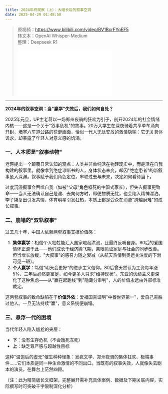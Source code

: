 ```yaml
---
title: 2024年终观察（上）：大增长后的叙事空洞
date: 2025-04-29 01:48:50
---
```


> 原视频：https://www.bilibili.com/video/BV1BcrFYqEF5<br>转文本：OpenAI Whisper-Medium<br>整理：Deepseek R1
>
> <iframe src="//player.bilibili.com/player.html?bvid=BV1BcrFYqEF5&autoplay=0" scrolling="no" border="0" frameborder="no" framespacing="0" allowfullscreen="true"></iframe>

---

**2024年的叙事空洞：当"赢学"失效后，我们如何自处？**  

2025年元旦，UP主老蒋以一场郑州夜骑的狂欢为引子，剖开2024年的社会情绪内核——这是一个关于"叙事危机"的故事。20万大学生在深夜骑着共享单车涌向开封，堵塞六车道公路的荒诞画面，恰似一代人无处安放的激情隐喻：它无关具体诉求，却暴露了年轻人对意义感的饥渴。  

### 一、人本质是"叙事动物"  
老蒋提出一个颠覆日常认知的观点：人类并非单纯活在物理现实中，而是活在自我构建的叙事里。就像拿到绝症诊断书的人，身体状态未变，却因"绝症患者"的新叙事坠入深渊。叙事赋予我们角色定位，串联过去与未来，决定如何看待当下。  

过度沉浸叙事会吞噬自我（如被"父母"角色框死的中国式家长），但失去叙事更致命——当人无法确认自己是谁、去向何方时，即便物质无忧，也会陷入精神漂泊。李子柒复出引发共情、体育明星引发狂热，本质上都是受众在消费"跨越磨难"的成长叙事。  

### 二、崩塌的"双轨叙事"  
过去几十年，中国人依赖两套叙事支撑价值感：  
1. **集体赢学**：相信个人牺牲能汇入国家崛起洪流，且最终反哺自身。90后的爱国情怀正源于此——他们成长于经济腾飞期，亲眼见证家庭与社会的同步改善。但当增长放缓，"大叙事"的感召力随之衰减（从航天热情到奥运关注度的下滑可见一斑）。  
2. **个人赢学**：笃信"明天会更好"的进步主义信仰。80后曾天然认为工资每年涨5%、三年后必然更富足，如今更多人只求"维持现状"。东亚的优绩主义更深化了这种焦虑——从"赢在起跑线"到"隐藏分审判"，人的价值永远由外部标准裁定。  

这两套叙事的致命缺陷在于**价值外依**：爱祖国需证明"中餐世界第一"，爱自己需胜过他人。一旦无法持续"赢"，意义系统便崩塌。  

### 三、悬浮一代的困境  
当代年轻人陷入尴尬的夹层：  
- **下**：没有生存危机（不会饿死冻死）  
- **上**：缺乏尊严感与超越性目标  

这种"温饱后的虚无"催生种种怪象：发疯文学、郑州夜骑的集体狂欢、极端事件......它们本质是同一种生命激情的不同出口。当既有的叙事失效，人就像失去剧本的演员，在舞台上茫然四顾。  

（注：此为精简版长文框架，完整展开需补充具体案例、数据及下期关联内容，实际撰写时可突破千字限制深化分析）